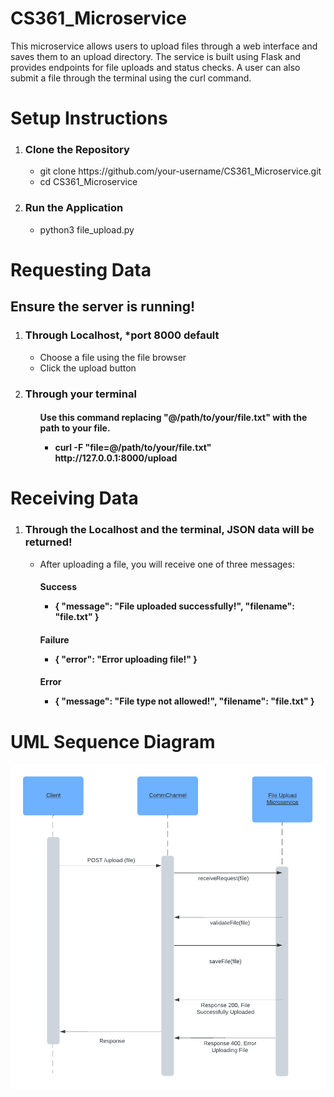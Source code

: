 # CS361_Microservice

This microservice allows users to upload files through a web interface and saves them to an upload directory. The service is built using Flask and provides endpoints for file uploads and status checks. A user can also submit a file through the terminal using the curl command.

<h1>Setup Instructions</h1>

<ol>
  <li><h3>Clone the Repository</h3>
  <ul>
    <li>git clone https://github.com/your-username/CS361_Microservice.git</li>
    <li>cd CS361_Microservice</li>
  </ul>
  </li>

  <li><h3>Run the Application</h3>
   <ul>
      <li>python3 file_upload.py
  </li>
  </ul>
  </li>
</ol>

<h1>Requesting Data</h1>
<h2>Ensure the server is running!</h2>
<ol>
  <li><h3>Through Localhost, *port 8000 default</h3>
  <ul>
    <li>Choose a file using the file browser</li>
    <li>Click the upload button</li>
  </ul>
  </li>

   <li><h3>Through your terminal</h3>
  <ul>
    <h4>Use this command replacing "@/path/to/your/file.txt" with the path to your file.
    <ul>
       <li>curl -F "file=@/path/to/your/file.txt" http://127.0.0.1:8000/upload
</li>
    </ul>
    </h4>
    
  </ul>
  </li>
</ol>


<h1>Receiving Data</h1>

<ol>
  <li><h3>Through the Localhost and the terminal, JSON data will be returned!</h3>
  <ul>
    <li>After uploading a file, you will receive one of three messages:
      <h4>Success
      <ul>
      <li>{
    "message": "File uploaded successfully!",
    "filename": "file.txt"
    }</li>
      </ul>
      </h4>
       <h4>Failure
      <ul>
      <li>{
    "error": "Error uploading file!"
}</li>
      </ul>
      </h4>
       <h4>Error
      <ul>
      <li>{
    "message": "File type not allowed!",
    "filename": "file.txt"
    }</li>
      </ul>
      </h4>
    </li>
    
  </ul>
  </li>
    </h4>
    
  </ul>
  </li>
</ol>
<h1>UML Sequence Diagram</h1>
<img src="/SequenceUML.png" alt="My UML Design"/>

